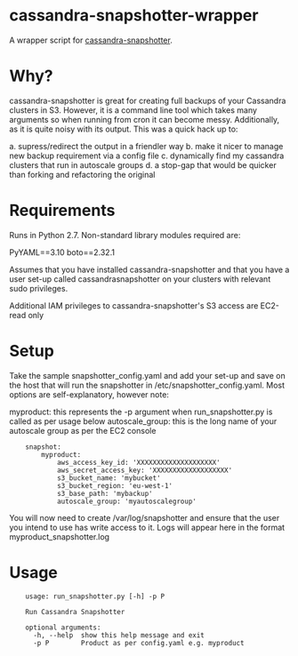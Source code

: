 # cassandra-snapshotter-wrapper

A wrapper script for [cassandra-snapshotter](https://github.com/tbarbugli/cassandra_snapshotter).

Why?
====

cassandra-snapshotter is great for creating full backups of your Cassandra clusters in S3. However, it is a command line tool which takes many arguments so when running from cron it can become messy. Additionally, as it is quite noisy with its output. This was a quick hack up to:

a. supress/redirect the output in a friendler way
b. make it nicer to manage new backup requirement via a config file
c. dynamically find my cassandra clusters that run in autoscale groups
d. a stop-gap that would be quicker than forking and refactoring the original

Requirements
============

Runs in Python 2.7. Non-standard library modules required are:

PyYAML==3.10
boto==2.32.1

Assumes that you have installed cassandra-snapshotter and that you have a user set-up called cassandrasnapshotter on your clusters with relevant sudo privileges.

Additional IAM privileges to cassandra-snapshotter's S3 access are EC2-read only


Setup
=====

Take the sample snapshotter_config.yaml and add your set-up and save on the host that will run the snapshotter in /etc/snapshotter_config.yaml. Most options are self-explanatory, however note:

myproduct: this represents the -p argument when run_snapshotter.py is called as per usage below
autoscale_group: this is the long name of your autoscale group as per the EC2 console

        snapshot:
            myproduct:
                aws_access_key_id: 'XXXXXXXXXXXXXXXXXXXX'
                aws_secret_access_key: 'XXXXXXXXXXXXXXXXXXX'
                s3_bucket_name: 'mybucket'
                s3_bucket_region: 'eu-west-1'
                s3_base_path: 'mybackup'
                autoscale_group: 'myautoscalegroup'

You will now need to create /var/log/snapshotter and ensure that the user you intend to use has write access to it. Logs will appear here in the format myproduct_snapshotter.log


Usage
=====

        usage: run_snapshotter.py [-h] -p P

        Run Cassandra Snapshotter

        optional arguments:
          -h, --help  show this help message and exit
          -p P        Product as per config.yaml e.g. myproduct

